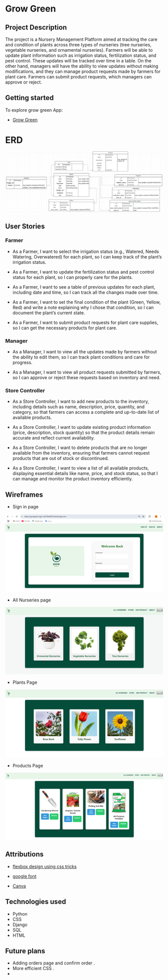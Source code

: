 # Grow Green

## Project Description 

The project is a Nursery Management Platform aimed at tracking the care and condition of plants across three types of nurseries (tree nurseries, vegetable nurseries, and ornamental nurseries). Farmers will be able to update plant information such as irrigation status, fertilization status, and pest control. These updates will be tracked over time in a table. On the other hand, managers will have the ability to view updates without making modifications, and they can manage product requests made by farmers for plant care. Farmers can submit product requests, which managers can approve or reject.

## Getting started

To explore grow green App:
- [Grow Green](https://growgreen-app-1a5736e8567d.herokuapp.com/)


# ERD 

![alt text](</products/ERD.jpg>)

## User Stories

### Farmer

- As a Farmer, I want to select the irrigation status (e.g., Watered, Needs Watering, Overwatered) for each plant, so I can keep track of the plant’s irrigation status.

- As a Farmer, I want to update the fertilization status and pest control status for each plant, so I can properly care for the plants.

- As a Farmer, I want to see a table of previous updates for each plant, including date and time, so I can track all the changes made over time.

- As a Farmer, I want to set the final condition of the plant (Green, Yellow, Red) and write a note explaining why I chose that condition, so I can document the plant’s current state.

- As a Farmer, I want to submit product requests for plant care supplies, so I can get the necessary products for plant care.

### Manager

- As a Manager, I want to view all the updates made by farmers without the ability to edit them, so I can track plant conditions and care for progress.

- As a Manager, I want to view all product requests submitted by farmers, so I can approve or reject these requests based on inventory and need.

### Store Controller

- As a Store Controller, I want to add new products to the inventory, including details such as name, description, price, quantity, and category, so that farmers can access a complete and up-to-date list of available products.

- As a Store Controller, I want to update existing product information (price, description, stock quantity) so that the product details remain accurate and reflect current availability.

- As a Store Controller, I want to delete products that are no longer available from the inventory, ensuring that farmers cannot request products that are out of stock or discontinued.

- As a Store Controller, I want to view a list of all available products, displaying essential details like name, price, and stock status, so that I can manage and monitor the product inventory efficiently.

## Wireframes

- Sign in page 

![alt text](</products/project4_wireframe 1.png>)

- All Nurseries page 

![alt text](</products/project4_wireframe2.png>)

- Plants Page 

![alt text](</products/project4_wireframe3.png>)

- Products Page 

![alt text](</products/project4_wireframe4.png>)

## Attributions

- [flexbox design using css tricks](https://css-tricks.com/snippets/css/a-guide-to-flexbox/)

- [google font](https://fonts.google.com)

- [Canva](https://www.canva.com/)

## Technologies used 

- Python
- CSS
- Django 
- SQL 
- HTML

## Future plans
- Adding orders page and  confirm order .
- More efficient CSS .
- 